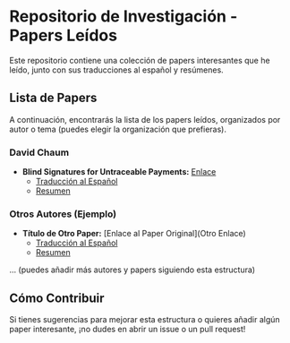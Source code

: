 # Repositorio de Investigación - Papers Leídos

Este repositorio contiene una colección de papers interesantes que he leído, junto con sus traducciones al español y resúmenes.

## Lista de Papers

A continuación, encontrarás la lista de los papers leídos, organizados por autor o tema (puedes elegir la organización que prefieras).

### David Chaum

* **Blind Signatures for Untraceable Payments:** [Enlace](http://www.hit.bme.hu/~buttyan/courses/BMEVIHIM219/2009/Chaum.BlindSigForPayment.1982.PDF)
    * [Traducción al Español](papers/chaum_titulo_es.md)
    * [Resumen](resumenes/chaum_titulo_resumen.md)

### Otros Autores (Ejemplo)

* **Título de Otro Paper:** [Enlace al Paper Original](Otro Enlace)
    * [Traducción al Español](papers/otro_titulo_es.md)
    * [Resumen](resumenes/otro_titulo_resumen.md)

... (puedes añadir más autores y papers siguiendo esta estructura)

## Cómo Contribuir

Si tienes sugerencias para mejorar esta estructura o quieres añadir algún paper interesante, ¡no dudes en abrir un issue o un pull request!
